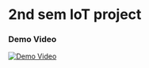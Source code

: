 # 2nd sem IoT project

### Demo Video

[![Demo Video](https://img.youtube.com/vi/i-4EdxFN608/0.jpg)](https://www.youtube.com/watch?v=i-4EdxFN608)